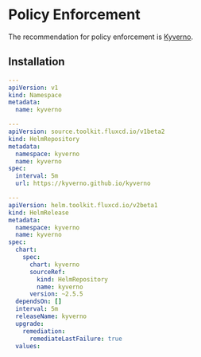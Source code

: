 # Policy Enforcement
The recommendation for policy enforcement is [Kyverno](https://kyverno.io/).

## Installation
```yaml:kyverno.yaml
---
apiVersion: v1
kind: Namespace
metadata:
  name: kyverno

---
apiVersion: source.toolkit.fluxcd.io/v1beta2
kind: HelmRepository
metadata:
  namespace: kyverno
  name: kyverno
spec:
  interval: 5m
  url: https://kyverno.github.io/kyverno

---
apiVersion: helm.toolkit.fluxcd.io/v2beta1
kind: HelmRelease
metadata:
  namespace: kyverno
  name: kyverno
spec:
  chart:
    spec:
      chart: kyverno
      sourceRef:
        kind: HelmRepository
        name: kyverno
      version: ~2.5.5
  dependsOn: []
  interval: 5m
  releaseName: kyverno
  upgrade:
    remediation:
      remediateLastFailure: true
  values:
```
